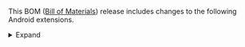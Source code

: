 This BOM ([Bill of Materials](https://central.sonatype.com/artifact/com.adobe.marketing.mobile/sdk-bom)) release includes changes to the following Android extensions.
<details>
  <summary>Expand</summary>

| Extension artifact | BOM (3.7.0) | BOM (3.8.0) |
|-----|-----|-----|
| **com.adobe.marketing.mobile:assurance** | **3.0.4** | **3.0.5**|
| **com.adobe.marketing.mobile:audience** | **3.0.0** | **3.0.1**|
| **com.adobe.marketing.mobile:core** | **3.2.0** | **3.3.0**|
| **com.adobe.marketing.mobile:edgebridge** | **3.0.0** | **3.0.1**|
| **com.adobe.marketing.mobile:edgeidentity** | **3.0.0** | **3.0.1**|
| **com.adobe.marketing.mobile:identity** | **3.0.1** | **3.0.2**|
| **com.adobe.marketing.mobile:lifecycle** | **3.0.1** | **3.0.2**|
| **com.adobe.marketing.mobile:notificationbuilder** | **3.0.2** | **3.0.3**|
| **com.adobe.marketing.mobile:places** | **3.0.1** | **3.0.2**|
| **com.adobe.marketing.mobile:signal** | **3.0.0** | **3.0.1**|
| com.adobe.marketing.mobile:analytics | 3.0.1 | 3.0.1 |
| com.adobe.marketing.mobile:campaign | 3.0.1 | 3.0.1 |
| com.adobe.marketing.mobile:campaignclassic | 3.1.2 | 3.1.2 |
| com.adobe.marketing.mobile:edge | 3.0.0 | 3.0.0 |
| com.adobe.marketing.mobile:edgeconsent | 3.0.0 | 3.0.0 |
| com.adobe.marketing.mobile:edgemedia | 3.0.0 | 3.0.0 |
| com.adobe.marketing.mobile:media | 3.1.1 | 3.1.1 |
| com.adobe.marketing.mobile:messaging | 3.3.0 | 3.3.0 |
| com.adobe.marketing.mobile:optimize | 3.2.3 | 3.2.3 |
| com.adobe.marketing.mobile:target | 3.0.0 | 3.0.0 |
| com.adobe.marketing.mobile:userprofile | 3.0.0 | 3.0.0 |

</details>
